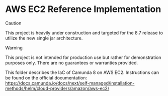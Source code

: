 # AWS EC2 Reference Implementation

> [!CAUTION]
> This project is heavily under construction and targeted for the 8.7 release to utilize the new single jar architecture.

> [!WARNING]
> This project is not intended for production use but rather for demonstration purposes only. There are no guarantees or warranties provided.

This folder describes the IaC of Camunda 8 on AWS EC2.
Instructions can be found on the official documentation: https://docs.camunda.io/docs/next/self-managed/installation-methods/helm/cloud-providers/amazon/aws-ec2/
